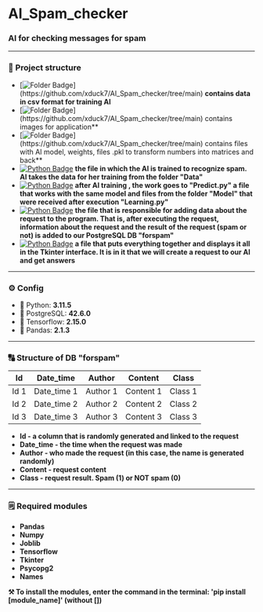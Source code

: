 # AI_Spam_checker

### AI for checking messages for spam

---
### 📂 Project structure
- [![Folder Badge](https://img.shields.io/badge/-Folder_"Data"-orange?)](https://github.com/xduck7/AI_Spam_checker/tree/main) **contains data in csv format for training AI**
- [![Folder Badge](https://img.shields.io/badge/-Folder_"Image"-orange?)](https://github.com/xduck7/AI_Spam_checker/tree/main) contains images for application**
- [![Folder Badge](https://img.shields.io/badge/-Folder_"Model"-orange?)](https://github.com/xduck7/AI_Spam_checker/tree/main) contains files with AI model, weights, files .pkl to transform numbers into matrices and back**
- [![Python Badge](https://img.shields.io/badge/-Learning.py-darkgreen?style=flat&logo=Python&logoColor=white)](https://github.com/xduck7/AI_Spam_checker/tree/main) **the file in which the AI is trained to recognize spam. AI takes the data for her training from the folder "Data"**
- [![Python Badge](https://img.shields.io/badge/-Predict.py-darkgreen?style=flat&logo=Python&logoColor=white)](https://github.com/xduck7/AI_Spam_checker/tree/main) **after AI training , the work goes to "Predict.py" a file that works with the same model and files from the folder "Model" that were received after execution "Learning.py"**
- [![Python Badge](https://img.shields.io/badge/-Rqst.py-darkgreen?style=flat&logo=Python&logoColor=white)](https://github.com/xduck7/AI_Spam_checker/tree/main)
  **the file that is responsible for adding data about the request to the program. That is, after executing the request, information about the request and the result of the request (spam or not) is added to our PostgreSQL DB "forspam"**
- [![Python Badge](https://img.shields.io/badge/-Start.py-darkgreen?style=flat&logo=Python&logoColor=white)](https://github.com/xduck7/AI_Spam_checker/tree/main)
  **a file that puts everything together and displays it all in the Tkinter interface. It is in it that we will create a request to our AI and get answers**

---

### ⚙️ Config
- 🐍 Python: **3.11.5**
- 🐘 PostgreSQL: **42.6.0**
- 🔶 Tensorflow: **2.15.0**
- 💠 Pandas: **2.1.3**

---

### 🔠 Structure of DB "forspam"
  | Id | Date_time | Author | Content | Class |
  |---------|----------|-----------|---------|----------|
  | Id 1    | Date_time 1  | Author 1   | Content 1 | Class 1 |
  | Id 2    | Date_time 2  | Author 2   | Content 2 | Class 2 |
  | Id 3    | Date_time 3  | Author 3   | Content 3 | Class 3 |

  - **Id - a column that is randomly generated and linked to the request**
  - **Date_time - the time when the request was made**
  - **Author - who made the request (in this case, the name is generated randomly)**
  - **Content - request content**
  - **Class - request result. Spam (1) or NOT spam (0)**

---

### 🗒️ Required modules
  - **Pandas**
  - **Numpy**
  - **Joblib**
  - **Tensorflow**
  - **Tkinter**
  - **Psycopg2**
  - **Names** <br />
  
**⚒️ To install the modules, enter the command in the terminal: 'pip install [module_name]' (without [])**

